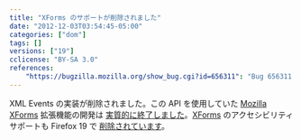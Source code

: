 ```yaml
---
title: "XForms のサポートが削除されました"
date: "2012-12-03T03:54:45-05:00"
categories: ["dom"]
tags: []
versions: ["19"]
cclicense: "BY-SA 3.0"
references:
    "https://bugzilla.mozilla.org/show_bug.cgi?id=656311": "Bug 656311 – Remove XML Events, or improve the implementation"
---
```

XML Events の実装が削除されました。この API を使用していた [Mozilla XForms](https://addons.mozilla.org/ja/firefox/addon/mozilla-xforms/) 拡張機能の開発は [実質的に終了しました](http://www.philipp-wagner.com/blog/2011/07/the-future-of-mozilla-xforms/)。[XForms](https://developer.mozilla.org/ja/docs/XForms) のアクセシビリティサポートも Firefox 19 で [削除されています](https://bugzilla.mozilla.org/show_bug.cgi?id=811729)。
